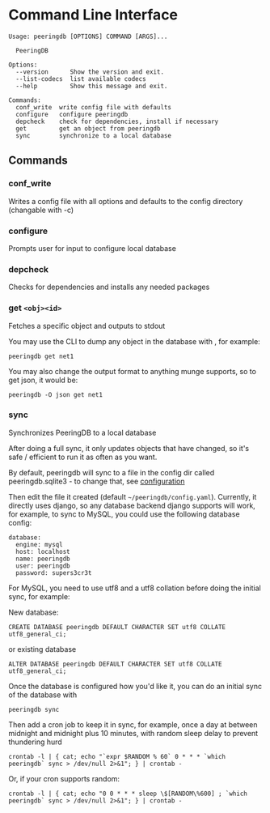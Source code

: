 
# Command Line Interface

    Usage: peeringdb [OPTIONS] COMMAND [ARGS]...

      PeeringDB

    Options:
      --version      Show the version and exit.
      --list-codecs  list available codecs
      --help         Show this message and exit.

    Commands:
      conf_write  write config file with defaults
      configure   configure peeringdb
      depcheck    check for dependencies, install if necessary
      get         get an object from peeringdb
      sync        synchronize to a local database

## Commands

### conf_write
Writes a config file with all options and defaults to the config directory (changable with -c)

### configure
Prompts user for input to configure local database

### depcheck
Checks for dependencies and installs any needed packages

### get `<obj><id>`
Fetches a specific object and outputs to stdout

You may use the CLI to dump any object in the database with <object tag><id>, for example:

    peeringdb get net1

You may also change the output format to anything munge supports, so to get json, it would be:

    peeringdb -O json get net1


### sync
Synchronizes PeeringDB to a local database

After doing a full sync, it only updates objects that have changed, so it's safe / efficient to run it as often as you want.

By default, peeringdb will sync to a file in the config dir called peeringdb.sqlite3 - to change that, see [configuration](index.md#configuration)

Then edit the file it created (default `~/peeringdb/config.yaml`). Currently, it directly uses django, so any database backend django supports will work, for example, to sync to MySQL, you could use the following database config:

    database:
      engine: mysql
      host: localhost
      name: peeringdb
      user: peeringdb
      password: supers3cr3t

For MySQL, you need to use utf8 and a utf8 collation before doing the initial sync, for example:

New database:

    CREATE DATABASE peeringdb DEFAULT CHARACTER SET utf8 COLLATE utf8_general_ci;

or existing database

    ALTER DATABASE peeringdb DEFAULT CHARACTER SET utf8 COLLATE utf8_general_ci;

Once the database is configured how you'd like it, you can do an initial sync of the database with

    peeringdb sync

Then add a cron job to keep it in sync, for example, once a day at between midnight and midnight plus 10 minutes, with random sleep delay to prevent thundering hurd

    crontab -l | { cat; echo "`expr $RANDOM % 60` 0 * * * `which peeringdb` sync > /dev/null 2>&1"; } | crontab -

Or, if your cron supports random:

    crontab -l | { cat; echo "0 0 * * * sleep \$[RANDOM\%600] ; `which peeringdb` sync > /dev/null 2>&1"; } | crontab -

